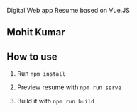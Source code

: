 Digital Web app Resume based on Vue.JS

## Mohit Kumar

## How to use
1. Run `npm install`

2. Preview resume with `npm run serve`

3. Build it with `npm run build`
